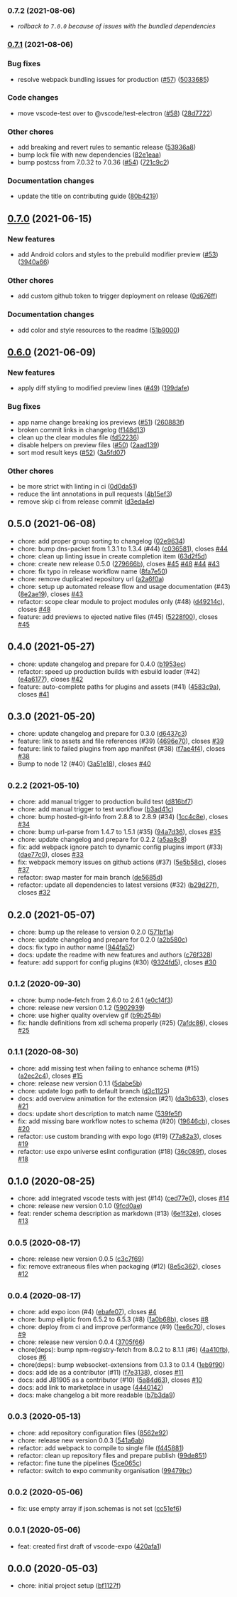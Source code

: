 
### 0.7.2 (2021-08-06)

* _rollback to `7.0.0` because of issues with the bundled dependencies_


### [0.7.1](https://github.com/expo/vscode-expo/compare/0.7.0...0.7.1) (2021-08-06)


### Bug fixes

* resolve webpack bundling issues for production ([#57](https://github.com/expo/vscode-expo/issues/57)) ([5033685](https://github.com/expo/vscode-expo/commit/5033685ce2b1bb41db8037c3131a5d9a71f91738))


### Code changes

* move vscode-test over to @vscode/test-electron ([#58](https://github.com/expo/vscode-expo/issues/58)) ([28d7722](https://github.com/expo/vscode-expo/commit/28d77220dd5ae8877a3ad2f911069405e69c7e29))


### Other chores

* add breaking and revert rules to semantic release ([53936a8](https://github.com/expo/vscode-expo/commit/53936a8e98f5f7b7d1c862669b674f719519aa3d))
* bump lock file with new dependencies ([82e1eaa](https://github.com/expo/vscode-expo/commit/82e1eaafb1df26cd5374ca4f7a9468bfc975578c))
* bump postcss from 7.0.32 to 7.0.36 ([#54](https://github.com/expo/vscode-expo/issues/54)) ([721c9c2](https://github.com/expo/vscode-expo/commit/721c9c2caacfd1689924dc43a67a9745aecffeb4))


### Documentation changes

* update the title on contributing guide ([80b4219](https://github.com/expo/vscode-expo/commit/80b4219f2a46ddc126901c3e4a2f983bc2b7bb4b))

## [0.7.0](https://github.com/expo/vscode-expo/compare/0.6.0...0.7.0) (2021-06-15)


### New features

* add Android colors and styles to the prebuild modifier preview ([#53](https://github.com/expo/vscode-expo/issues/53)) ([3940a66](https://github.com/expo/vscode-expo/commit/3940a66352a9133e44d439bdeb45e4500466c7c8))


### Other chores

* add custom github token to trigger deployment on release ([0d676ff](https://github.com/expo/vscode-expo/commit/0d676fff2c9cfb96b34a39ea91b116c8b5e3a303))


### Documentation changes

* add color and style resources to the readme ([51b9000](https://github.com/expo/vscode-expo/commit/51b9000e1bb2c8a729d80c08267842953e8241c2))

## [0.6.0](https://github.com/expo/vscode-expo/compare/0.5.0...0.6.0) (2021-06-09)


### New features

* apply diff styling to modified preview lines ([#49](https://github.com/expo/vscode-expo/issues/49)) ([199dafe](https://github.com/expo/vscode-expo/commit/199dafee1ecf57d12a2906370a8cb270e681e396))


### Bug fixes

* app name change breaking ios previews ([#51](https://github.com/expo/vscode-expo/issues/51)) ([260883f](https://github.com/expo/vscode-expo/commit/260883f2d851a0e7c8cdb4045d41392856aa236a))
* broken commit links in changelog ([f148d13](https://github.com/expo/vscode-expo/commit/f148d13789cd27b61a1dd5f1aac4646adfc7b76d))
* clean up the clear modules file ([fd52236](https://github.com/expo/vscode-expo/commit/fd522369105c52b665cae0811848fde7458d25d8))
* disable helpers on preview files ([#50](https://github.com/expo/vscode-expo/issues/50)) ([2aad139](https://github.com/expo/vscode-expo/commit/2aad13900f15100ad6cefd1ce5e988ad97422a9f))
* sort mod result keys ([#52](https://github.com/expo/vscode-expo/issues/52)) ([3a5fd07](https://github.com/expo/vscode-expo/commit/3a5fd0790a7ad68c0bce93a6c2e1278f1947a184))


### Other chores

* be more strict with linting in ci ([0d0da51](https://github.com/expo/vscode-expo/commit/0d0da51287d80f4b3d06ca585400125183afbe26))
* reduce the lint annotations in pull requests ([4b15ef3](https://github.com/expo/vscode-expo/commit/4b15ef31d51e830149b4cb77dee0ac19db7302e9))
* remove skip ci from release commit ([d3eda4e](https://github.com/expo/vscode-expo/commit/d3eda4eddc13b3d2a680c046ed776d99f2b4b628))


## 0.5.0 (2021-06-08)

* chore: add proper group sorting to changelog ([02e9634](https://github.com/expo/vscode-expo/commit/02e9634))
* chore: bump dns-packet from 1.3.1 to 1.3.4 (#44) ([c036581](https://github.com/expo/vscode-expo/commit/c036581)), closes [#44](https://github.com/expo/vscode-expo/issues/44)
* chore: clean up linting issue in create completion item ([63d2f5d](https://github.com/expo/vscode-expo/commit/63d2f5d))
* chore: create new release 0.5.0 ([279666b](https://github.com/expo/vscode-expo/commit/279666b)), closes [#45](https://github.com/expo/vscode-expo/issues/45) [#48](https://github.com/expo/vscode-expo/issues/48) [#44](https://github.com/expo/vscode-expo/issues/44) [#43](https://github.com/expo/vscode-expo/issues/43)
* chore: fix typo in release workflow name ([8fa7e50](https://github.com/expo/vscode-expo/commit/8fa7e50))
* chore: remove duplicated repository url ([a2a6f0a](https://github.com/expo/vscode-expo/commit/a2a6f0a))
* chore: setup up automated release flow and usage documentation (#43) ([8e2ae19](https://github.com/expo/vscode-expo/commit/8e2ae19)), closes [#43](https://github.com/expo/vscode-expo/issues/43)
* refactor: scope clear module to project modules only (#48) ([d49214c](https://github.com/expo/vscode-expo/commit/d49214c)), closes [#48](https://github.com/expo/vscode-expo/issues/48)
* feature: add previews to ejected native files (#45) ([5228f00](https://github.com/expo/vscode-expo/commit/5228f00)), closes [#45](https://github.com/expo/vscode-expo/issues/45)



## 0.4.0 (2021-05-27)

* chore: update changelog and prepare for 0.4.0 ([b1953ec](https://github.com/expo/vscode-expo/commit/b1953ec))
* refactor: speed up production builds with esbuild loader (#42) ([e4a6177](https://github.com/expo/vscode-expo/commit/e4a6177)), closes [#42](https://github.com/expo/vscode-expo/issues/42)
* feature: auto-complete paths for plugins and assets (#41) ([4583c9a](https://github.com/expo/vscode-expo/commit/4583c9a)), closes [#41](https://github.com/expo/vscode-expo/issues/41)



## 0.3.0 (2021-05-20)

* chore: update changelog and prepare for 0.3.0 ([d6437c3](https://github.com/expo/vscode-expo/commit/d6437c3))
* feature: link to assets and file references (#39) ([4696e70](https://github.com/expo/vscode-expo/commit/4696e70)), closes [#39](https://github.com/expo/vscode-expo/issues/39)
* feature: link to failed plugins from app manifest (#38) ([f7ae4f4](https://github.com/expo/vscode-expo/commit/f7ae4f4)), closes [#38](https://github.com/expo/vscode-expo/issues/38)
* Bump to node 12 (#40) ([3a51e18](https://github.com/expo/vscode-expo/commit/3a51e18)), closes [#40](https://github.com/expo/vscode-expo/issues/40)



## <small>0.2.2 (2021-05-10)</small>

* chore: add manual trigger to production build test ([d816bf7](https://github.com/expo/vscode-expo/commit/d816bf7))
* chore: add manual trigger to test workflow ([b3ad41c](https://github.com/expo/vscode-expo/commit/b3ad41c))
* chore: bump hosted-git-info from 2.8.8 to 2.8.9 (#34) ([1cc4c8e](https://github.com/expo/vscode-expo/commit/1cc4c8e)), closes [#34](https://github.com/expo/vscode-expo/issues/34)
* chore: bump url-parse from 1.4.7 to 1.5.1 (#35) ([94a7d36](https://github.com/expo/vscode-expo/commit/94a7d36)), closes [#35](https://github.com/expo/vscode-expo/issues/35)
* chore: update changelog and prepare for 0.2.2 ([a5aa8c8](https://github.com/expo/vscode-expo/commit/a5aa8c8))
* fix: add webpack ignore patch to dynamic config plugins import (#33) ([dae77c0](https://github.com/expo/vscode-expo/commit/dae77c0)), closes [#33](https://github.com/expo/vscode-expo/issues/33)
* fix: webpack memory issues on github actions (#37) ([5e5b58c](https://github.com/expo/vscode-expo/commit/5e5b58c)), closes [#37](https://github.com/expo/vscode-expo/issues/37)
* refactor: swap master for main branch ([de5685d](https://github.com/expo/vscode-expo/commit/de5685d))
* refactor: update all dependencies to latest versions (#32) ([b29d27f](https://github.com/expo/vscode-expo/commit/b29d27f)), closes [#32](https://github.com/expo/vscode-expo/issues/32)



## 0.2.0 (2021-05-07)

* chore: bump up the release to version 0.2.0 ([571bf1a](https://github.com/expo/vscode-expo/commit/571bf1a))
* chore: update changelog and prepare for 0.2.0 ([a2b580c](https://github.com/expo/vscode-expo/commit/a2b580c))
* docs: fix typo in author name ([944fa52](https://github.com/expo/vscode-expo/commit/944fa52))
* docs: update the readme with new features and authors ([c76f328](https://github.com/expo/vscode-expo/commit/c76f328))
* feature: add support for config plugins (#30) ([9324fd5](https://github.com/expo/vscode-expo/commit/9324fd5)), closes [#30](https://github.com/expo/vscode-expo/issues/30)



## <small>0.1.2 (2020-09-30)</small>

* chore: bump node-fetch from 2.6.0 to 2.6.1 ([e0c14f3](https://github.com/expo/vscode-expo/commit/e0c14f3))
* chore: release new version 0.1.2 ([5902939](https://github.com/expo/vscode-expo/commit/5902939))
* chore: use higher quality overview gif ([b9b254b](https://github.com/expo/vscode-expo/commit/b9b254b))
* fix: handle definitions from xdl schema properly (#25) ([7afdc86](https://github.com/expo/vscode-expo/commit/7afdc86)), closes [#25](https://github.com/expo/vscode-expo/issues/25)



## <small>0.1.1 (2020-08-30)</small>

* chore: add missing test when failing to enhance schema (#15) ([a2ec2c4](https://github.com/expo/vscode-expo/commit/a2ec2c4)), closes [#15](https://github.com/expo/vscode-expo/issues/15)
* chore: release new version 0.1.1 ([5dabe5b](https://github.com/expo/vscode-expo/commit/5dabe5b))
* chore: update logo path to default branch ([d3c1125](https://github.com/expo/vscode-expo/commit/d3c1125))
* docs: add overview animation for the extension (#21) ([da3b633](https://github.com/expo/vscode-expo/commit/da3b633)), closes [#21](https://github.com/expo/vscode-expo/issues/21)
* docs: update short description to match name ([539fe5f](https://github.com/expo/vscode-expo/commit/539fe5f))
* fix: add missing bare workflow notes to schema (#20) ([19646cb](https://github.com/expo/vscode-expo/commit/19646cb)), closes [#20](https://github.com/expo/vscode-expo/issues/20)
* refactor: use custom branding with expo logo (#19) ([77a82a3](https://github.com/expo/vscode-expo/commit/77a82a3)), closes [#19](https://github.com/expo/vscode-expo/issues/19)
* refactor: use expo universe eslint configuration (#18) ([36c089f](https://github.com/expo/vscode-expo/commit/36c089f)), closes [#18](https://github.com/expo/vscode-expo/issues/18)



## 0.1.0 (2020-08-25)

* chore: add integrated vscode tests with jest (#14) ([ced77e0](https://github.com/expo/vscode-expo/commit/ced77e0)), closes [#14](https://github.com/expo/vscode-expo/issues/14)
* chore: release new version 0.1.0 ([9fcd0ae](https://github.com/expo/vscode-expo/commit/9fcd0ae))
* feat: render schema description as markdown (#13) ([6e1f32e](https://github.com/expo/vscode-expo/commit/6e1f32e)), closes [#13](https://github.com/expo/vscode-expo/issues/13)



## <small>0.0.5 (2020-08-17)</small>

* chore: release new version 0.0.5 ([c3c7f69](https://github.com/expo/vscode-expo/commit/c3c7f69))
* fix: remove extraneous files when packaging (#12) ([8e5c362](https://github.com/expo/vscode-expo/commit/8e5c362)), closes [#12](https://github.com/expo/vscode-expo/issues/12)



## <small>0.0.4 (2020-08-17)</small>

* chore: add expo icon (#4) ([ebafe07](https://github.com/expo/vscode-expo/commit/ebafe07)), closes [#4](https://github.com/expo/vscode-expo/issues/4)
* chore: bump elliptic from 6.5.2 to 6.5.3 (#8) ([1a0b68b](https://github.com/expo/vscode-expo/commit/1a0b68b)), closes [#8](https://github.com/expo/vscode-expo/issues/8)
* chore: deploy from ci and improve performance (#9) ([1ee6c70](https://github.com/expo/vscode-expo/commit/1ee6c70)), closes [#9](https://github.com/expo/vscode-expo/issues/9)
* chore: release new version 0.0.4 ([3705f66](https://github.com/expo/vscode-expo/commit/3705f66))
* chore(deps): bump npm-registry-fetch from 8.0.2 to 8.1.1 (#6) ([4a410fb](https://github.com/expo/vscode-expo/commit/4a410fb)), closes [#6](https://github.com/expo/vscode-expo/issues/6)
* chore(deps): bump websocket-extensions from 0.1.3 to 0.1.4 ([1eb9f90](https://github.com/expo/vscode-expo/commit/1eb9f90))
* docs: add ide as a contributor (#11) ([f7e3138](https://github.com/expo/vscode-expo/commit/f7e3138)), closes [#11](https://github.com/expo/vscode-expo/issues/11)
* docs: add JB1905 as a contributor (#10) ([5a84d63](https://github.com/expo/vscode-expo/commit/5a84d63)), closes [#10](https://github.com/expo/vscode-expo/issues/10)
* docs: add link to marketplace in usage ([4440142](https://github.com/expo/vscode-expo/commit/4440142))
* docs: make changelog a bit more readable ([b7b3da9](https://github.com/expo/vscode-expo/commit/b7b3da9))



## <small>0.0.3 (2020-05-13)</small>

* chore: add repository configuration files ([8562e92](https://github.com/expo/vscode-expo/commit/8562e92))
* chore: release new version 0.0.3 ([541a6ab](https://github.com/expo/vscode-expo/commit/541a6ab))
* refactor: add webpack to compile to single file ([f445881](https://github.com/expo/vscode-expo/commit/f445881))
* refactor: clean up repository files and prepare publish ([99de851](https://github.com/expo/vscode-expo/commit/99de851))
* refactor: fine tune the pipelines ([5ce065c](https://github.com/expo/vscode-expo/commit/5ce065c))
* refactor: switch to expo community organisation ([99479bc](https://github.com/expo/vscode-expo/commit/99479bc))



## <small>0.0.2 (2020-05-06)</small>

* fix: use empty array if json.schemas is not set ([cc51ef6](https://github.com/expo/vscode-expo/commit/cc51ef6))



## <small>0.0.1 (2020-05-06)</small>

* feat: created first draft of vscode-expo ([420afa1](https://github.com/expo/vscode-expo/commit/420afa1))



## 0.0.0 (2020-05-03)

* chore: initial project setup ([bf1127f](https://github.com/expo/vscode-expo/commit/bf1127f))
